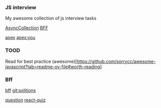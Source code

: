 ### JS interview

My awesome collection of js interview tasks

[AsyncCollection](https://github.com/Barklim/interviewJs/tree/main/async)
[BFF](https://github.com/Barklim/interviewJs/tree/main/bff)

[apex](https://github.com/Barklim/interviewJs/tree/main/apexNovaTechTalks)
[apex:you](https://www.youtube.com/watch?v=d1CL2c7v_9E&list=WL&index=4&t=4s&ab_channel=ApexNovaTechTalks)

### TOOD

Read for best practice
(awesome)[https://github.com/sorrycc/awesome-javascript?tab=readme-ov-file#worth-reading]

### Bff

[bff](https://bigfrontend.dev/)
[git:solitions](https://github.com/pinglu85/BFEdevSolutions/tree/main)

[question](https://bigfrontend.dev/question)
[react-quiz](https://bigfrontend.dev/react-quiz)
